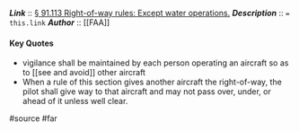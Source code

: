 ***Link***      :: [§ 91.113 Right-of-way rules: Except water operations.](https://www.ecfr.gov/current/title-14/chapter-I/subchapter-F/part-91/subpart-B/subject-group-ECFRe4c59b5f5506932/section-91.113)
***Description***      :: `= this.link`
***Author*** :: [[FAA]]

#### Key Quotes
* vigilance shall be maintained by each person operating an aircraft so as to [[see and avoid]] other aircraft
* When a rule of this section gives another aircraft the right-of-way, the pilot shall give way to that aircraft and may not pass over, under, or ahead of it unless well clear.

#source #far